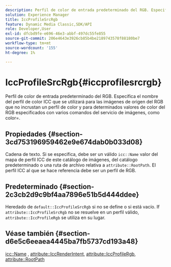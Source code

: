 ```yaml
---
description: Perfil de color de entrada predeterminado del RGB. Especifica el nombre del perfil de color ICC que se utilizará para las imágenes de origen del RGB que no incrustan un perfil de color y para determinados valores de color del RGB especificados con varios comandos del servicio de imágenes, como color=.
solution: Experience Manager
title: IccProfileSrcRgb
feature: Dynamic Media Classic,SDK/API
role: Developer,User
exl-id: dfcbd9fe-e696-46e3-abbf-497dc55fe855
source-git-commit: 206e4643e3926cb85b4be2189743578f88180be7
workflow-type: tm+mt
source-wordcount: '155'
ht-degree: 1%

---
```


# IccProfileSrcRgb{#iccprofilesrcrgb}

Perfil de color de entrada predeterminado del RGB. Especifica el nombre del perfil de color ICC que se utilizará para las imágenes de origen del RGB que no incrustan un perfil de color y para determinados valores de color del RGB especificados con varios comandos del servicio de imágenes, como color=.

## Propiedades {#section-3cd753196959462e9e674dab0b033d08}

Cadena de texto. Si se especifica, debe ser un válido `icc::Name` valor del mapa de perfil ICC de este catálogo de imágenes, del catálogo predeterminado o una ruta de archivo relativa a `attribute::RootPath`. El perfil ICC al que se hace referencia debe ser un perfil de RGB.

## Predeterminado {#section-2c3cb2d9c9bf4aa7896e51b5d444ddee}

Heredado de `default::IccProfileSrcRgb` si no se define o si está vacío. If `attribute::IccProfileSrcRgb` no se resuelve en un perfil válido, `attribute::IccProfileRgb` se utiliza en su lugar.

## Véase también {#section-d6e5c6eeaea4445ba7fb5737cd193a48}

[icc::Name](../../../../../is-api/image-catalog/image-serving-api-ref/c-image-catalog-reference/c-icc-profile-map-reference/r-name-icc.md#reference-9e7d3c8e35434981a3dfac66b8946cbe) , [attribute::IccRenderIntent](../../../../../is-api/image-catalog/image-serving-api-ref/c-image-catalog-reference/c-attributes-reference/r-iccrenderintent.md#reference-012f207f28bd4406a5368d23ed95a51f), [attribute::IccProfileRgb](../../../../../is-api/image-catalog/image-serving-api-ref/c-image-catalog-reference/c-attributes-reference/r-iccprofilergb.md#reference-3479e7daac54404f84b06b98ca07b9df), [attribute::RootPath](../../../../../is-api/image-catalog/image-serving-api-ref/c-image-catalog-reference/c-attributes-reference/r-rootpath.md#reference-17d57e5967be403b8408fa7214017494)
